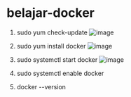 # belajar-docker
1. sudo yum check-update
   ![image](https://github.com/ivynajohansen/belajar-docker/assets/83331802/0eec7ecc-44b6-488c-9c9d-4fe35f09918b)
2. sudo yum install docker
   ![image](https://github.com/ivynajohansen/belajar-docker/assets/83331802/a434c62b-fc18-4610-923c-c713b5202ee0)

3. sudo systemctl start docker
   ![image](https://github.com/ivynajohansen/belajar-docker/assets/83331802/0aefc247-3c26-47aa-bff7-4f1edb409122)

4. sudo systemctl enable docker
5. docker --version
